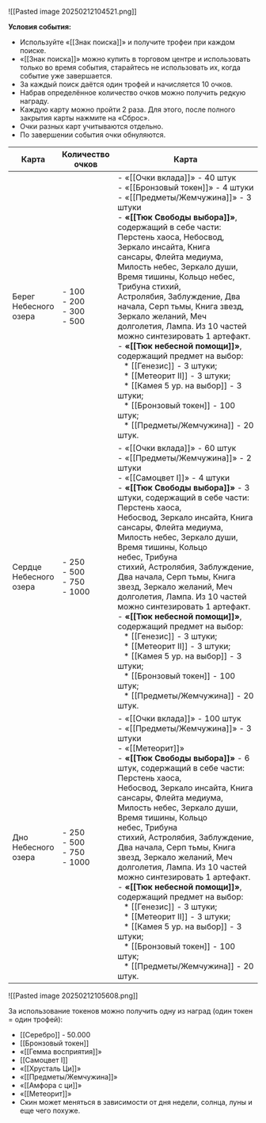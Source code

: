 ![[Pasted image 20250212104521.png]]


**Условия события:**  

- Используйте «[[Знак поиска]]» и получите трофеи при каждом поиске.
- «[[Знак поиска]]» можно купить в торговом центре и использовать только во время события, старайтесь не использовать их, когда событие уже завершается.
- За каждый поиск даётся один трофей и начисляется 10 очков.
- Набрав определённое количество очков можно получить редкую награду.
- Каждую карту можно пройти 2 раза. Для этого, после полного закрытия карты нажмите на «Сброс».
- Очки разных карт учитываются отдельно.
- По завершении события очки обнуляются.



| Карта                  | Количество очков                  | Карта                                                                                                                                                                                                                                                                                                                                                                                                                                                                                                                                                                                                                                                                                                                                                               |
| ---------------------- | --------------------------------- | ------------------------------------------------------------------------------------------------------------------------------------------------------------------------------------------------------------------------------------------------------------------------------------------------------------------------------------------------------------------------------------------------------------------------------------------------------------------------------------------------------------------------------------------------------------------------------------------------------------------------------------------------------------------------------------------------------------------------------------------------------------------- |
| Берег Небесного озера  | - 100<br>- 200<br>- 300<br>- 500  | - «[[Очки вклада]]» - 40 штук<br>- «[[Бронзовый токен]]» - 4 штуки<br>- «[[Предметы/Жемчужина]]» - 3 штуки<br>- **«[[Тюк Свободы выбора]]»**, содержащий в себе части: Перстень хаоса, Небосвод, Зеркало инсайта, Книга сансары, Флейта медиума, Милость небес, Зеркало души, Время тишины, Кольцо небес, Трибуна стихий, Астролябия, Заблуждение, Два начала, Серп тьмы, Книга звезд, Зеркало желаний, Меч долголетия, Лампа. Из 10 частей можно синтезировать 1 артефакт.  <br>     - **«[[Тюк небесной помощи]]»**, содержащий предмет на выбор:  <br>       * [[Генезис]] - 3 штуки;  <br>       * [[Метеорит II]] - 3 штуки;  <br>       * [[Камея 5 ур. на выбор]] - 3 штуки;  <br>       * [[Бронзовый токен]] - 100 штук;  <br>       * [[Предметы/Жемчужина]] - 20 штук.     |
| Сердце Небесного озера | - 250<br>- 500<br>- 750<br>- 1000 | - «[[Очки вклада]]» - 60 штук<br>- «[[Предметы/Жемчужина]]» - 2 штуки<br>- «[[Самоцвет I]]» - 4 штуки<br>- **«[[Тюк Свободы выбора]]»** - 3 штуки, содержащий в себе части: Перстень хаоса, Небосвод, Зеркало инсайта, Книга сансары, Флейта медиума, Милость небес, Зеркало души, Время тишины, Кольцо небес, Трибуна стихий, Астролябия, Заблуждение, Два начала, Серп тьмы, Книга звезд, Зеркало желаний, Меч долголетия, Лампа. Из 10 частей можно синтезировать 1 артефакт.  <br>    - **«[[Тюк небесной помощи]]»**, содержащий предмет на выбор:  <br>       * [[Генезис]] - 3 штуки;  <br>       * [[Метеорит II]] - 3 штуки;  <br>       * [[Камея 5 ур. на выбор]] - 3 штуки;  <br>       * [[Бронзовый токен]] - 100 штук;  <br>       * [[Предметы/Жемчужина]] - 20 штук. |
| Дно Небесного озера    | - 250<br>- 500<br>- 750<br>- 1000 | - «[[Очки вклада]]» - 100 штук<br>- «[[Предметы/Жемчужина]]» - 3 штуки<br>- «[[Метеорит]]»<br>- **«[[Тюк Свободы выбора]]»** - 6 штук, содержащий в себе части: Перстень хаоса, Небосвод, Зеркало инсайта, Книга сансары, Флейта медиума, Милость небес, Зеркало души, Время тишины, Кольцо небес, Трибуна стихий, Астролябия, Заблуждение, Два начала, Серп тьмы, Книга звезд, Зеркало желаний, Меч долголетия, Лампа. Из 10 частей можно синтезировать 1 артефакт.  <br>      - **«[[Тюк небесной помощи]]»**, содержащий предмет на выбор:  <br>       * [[Генезис]] - 3 штуки;  <br>       * [[Метеорит II]] - 3 штуки;  <br>       * [[Камея 5 ур. на выбор]] - 3 штуки;  <br>       * [[Бронзовый токен]] - 100 штук;  <br>       * [[Предметы/Жемчужина]] - 20 штук.           |

![[Pasted image 20250212105608.png]]

За использование токенов можно получить одну из наград (один токен = один трофей):  

- [[Серебро]] - 50.000
- [[Бронзовый токен]]
- «[[Гемма восприятия]]»
- [[Самоцвет I]]
- «[[Хрусталь Ци]]»
- «[[Предметы/Жемчужина]]»
- «[[Амфора с ци]]»
- «[[Метеорит]]»
- Скин может меняться в зависимости от дня недели, солнца, луны и еще чего похуже.